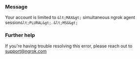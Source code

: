 
### Message
Your account is limited to `&lt;MAX&gt;` simultaneous ngrok agent session`&lt;PLURAL&gt;`.
`&lt;MSG&gt;`

### Further help
If you're having trouble resolving this error, please reach out to [support@ngrok.com](mailto:support@ngrok.com?subject=Help%20with%20ERR_NGROK_108)

